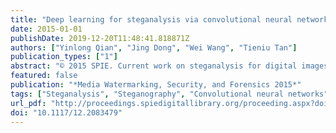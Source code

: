```yaml
---
title: "Deep learning for steganalysis via convolutional neural networks"
date: 2015-01-01
publishDate: 2019-12-20T11:48:41.818871Z
authors: ["Yinlong Qian", "Jing Dong", "Wei Wang", "Tieniu Tan"]
publication_types: ["1"]
abstract: "© 2015 SPIE. Current work on steganalysis for digital images is focused on the construction of complex handcrafted features. This paper proposes a new paradigm for steganalysis to learn features automatically via deep learning models. We novelly propose a customized Convolutional Neural Network for steganalysis. The proposed model can capture the complex dependencies that are useful for steganalysis. Compared with existing schemes, this model can automatically learn feature representations with several convolutional layers. The feature extraction and classification steps are unified under a single architecture, which means the guidance of classification can be used during the feature extraction step. We demonstrate the effectiveness of the proposed model on three state-of-theart spatial domain steganographic algorithms - HUGO, WOW, and S-UNIWARD. Compared to the Spatial Rich Model (SRM), our model achieves comparable performance on BOSSbase and the realistic and large ImageNet database."
featured: false
publication: "*Media Watermarking, Security, and Forensics 2015*"
tags: ["Steganalysis", "Steganography", "Convolutional neural networks", "Deep learning", "Feature learning", "SPIE"]
url_pdf: "http://proceedings.spiedigitallibrary.org/proceeding.aspx?doi=10.1117/12.2083479"
doi: "10.1117/12.2083479"
---
```


